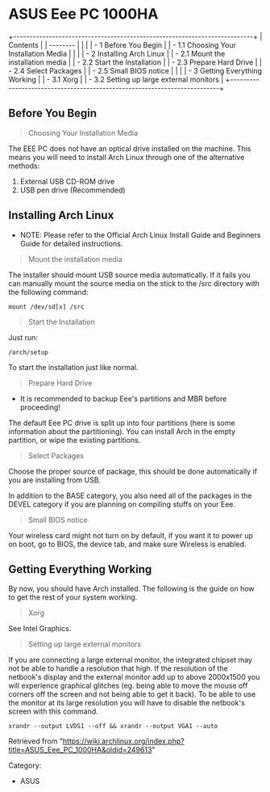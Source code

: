 ASUS Eee PC 1000HA
==================

+--------------------------------------------------------------------------+
| Contents                                                                 |
| --------                                                                 |
|                                                                          |
| -   1 Before You Begin                                                   |
|     -   1.1 Choosing Your Installation Media                             |
|                                                                          |
| -   2 Installing Arch Linux                                              |
|     -   2.1 Mount the installation media                                 |
|     -   2.2 Start the Installation                                       |
|     -   2.3 Prepare Hard Drive                                           |
|     -   2.4 Select Packages                                              |
|     -   2.5 Small BIOS notice                                            |
|                                                                          |
| -   3 Getting Everything Working                                         |
|     -   3.1 Xorg                                                         |
|     -   3.2 Setting up large external monitors                           |
+--------------------------------------------------------------------------+

Before You Begin
----------------

> Choosing Your Installation Media

The EEE PC does not have an optical drive installed on the machine. This
means you will need to install Arch Linux through one of the alternative
methods:

1.  External USB CD-ROM drive
2.  USB pen drive (Recommended)

Installing Arch Linux
---------------------

-   NOTE: Please refer to the Official Arch Linux Install Guide and
    Beginners Guide for detailed instructions.

> Mount the installation media

The installer should mount USB source media automatically. If it fails
you can manually mount the source media on the stick to the /src
directory with the following command:

    mount /dev/sd[x] /src

> Start the Installation

Just run:

    /arch/setup

To start the installation just like normal.

> Prepare Hard Drive

-   It is recommended to backup Eee's partitions and MBR before
    proceeding!

The default Eee PC drive is split up into four partitions (here is some
information about the partitioning). You can install Arch in the empty
partition, or wipe the existing partitions.

> Select Packages

Choose the proper source of package, this should be done automatically
if you are installing from USB.

In addition to the BASE category, you also need all of the packages in
the DEVEL category if you are planning on compiling stuffs on your Eee.

> Small BIOS notice

Your wireless card might not turn on by default, if you want it to power
up on boot, go to BIOS, the device tab, and make sure Wireless is
enabled.

Getting Everything Working
--------------------------

By now, you should have Arch installed. The following is the guide on
how to get the rest of your system working.

> Xorg

See Intel Graphics.

> Setting up large external monitors

If you are connecting a large external monitor, the integrated chipset
may not be able to handle a resolution that high. If the resolution of
the netbook's display and the external monitor add up to above 2000x1500
you will experience graphical glitches (eg. being able to move the mouse
off corners off the screen and not being able to get it back). To be
able to use the monitor at its large resolution you will have to disable
the netbook's screen with this command.

    xrandr --output LVDS1 --off && xrandr --output VGA1 --auto

Retrieved from
"https://wiki.archlinux.org/index.php?title=ASUS_Eee_PC_1000HA&oldid=249613"

Category:

-   ASUS
